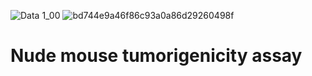 ![Data 1_00](https://user-images.githubusercontent.com/115726875/195651070-56694c22-40a0-4920-a6c5-d70e27ae88c5.jpg)
![bd744e9a46f86c93a0a86d29260498f](https://user-images.githubusercontent.com/115726875/195651138-e9844882-1b58-4105-86c2-b6dd271d43bf.jpg)
# Nude mouse tumorigenicity assay
